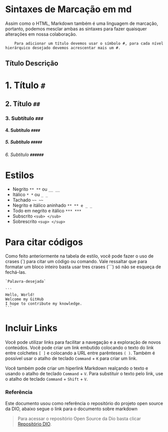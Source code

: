 # Sintaxes de Marcação em md

Assim como o HTML, Markdown também é uma linguagem de marcação, portanto, podemos mesclar ambas as sintaxes para fazer quaisquer alterações em nossa colaboração.

        Para adicionar um título devemos usar o símbolo #, para cada nível hierárquico desejado devemos acrescentar mais um #.

##         Título                              Descrição                                                                                                

#       1. Título       __`#`__                                                          
##      2. Título       __`##`__                                 
###     3. Subtítulo    __`###`__                                                                  
####    4. Subtítulo    __`####`__                    
#####   5. Subtítulo    __`#####`__                                                                       
######  6. Subtítulo    __`######`__ 

# Estilos
* Negrito `** **` ou `__ __`
* Itálico `* *` ou `_ _`
* Tachado `~~ ~~`
* Negrito e itálico aninhado `** ** e _ _`
* Todo em negrito e itálico  `*** ***`
* Subscrito `<sub> </sub>`
* Sobrescrito `<sup> </sup>`

# Para citar códigos

Como feito anteriormente na tabela de estilo, você pode fazer o uso de crases (`) para citar um código ou comando. Vale ressaltar que para formatar um bloco inteiro basta usar tres crases (```) só não se esqueça de fechá-las.
    
    `Palavra-desejada`

    ```
    Hello, World!
    Welcome my GitHub
    I hope to contribute my knowledge.
    ```

# Incluir Links

Você pode utilizar links para facilitar a navegação e a exploração de novos conteúdos. Você pode criar um link embutido colocando o texto do link entre colchetes   `[ ]` e colocando a URL entre parênteses `( )`. Também é possível usar o atalho de teclado `Command` + `K` para criar um link.

Você também pode criar um hiperlink Markdown realçando o texto e usando o atalho de teclado `Command` + `V`. Para substituir o texto pelo link, use o atalho de teclado `Command` + `Shift` + `V`.

### Referência
Este documento usou como referência o repositório do projeto open source da DIO, abaixo segue o link para o documento sobre markdown

>Para acessar o repositório Open Source da Dio basta clicar [Repositório DIO](https://github.com/Maysamkt/dio-lab-open-source/blob/main/utils/markdown/sintaxes_marcacao.md?plain=1).
